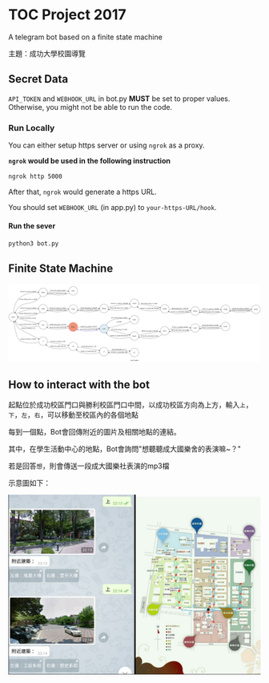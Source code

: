 # TOC Project 2017

A telegram bot based on a finite state machine

主題：成功大學校園導覽


## Secret Data

`API_TOKEN` and `WEBHOOK_URL` in bot.py **MUST** be set to proper values.
Otherwise, you might not be able to run the code.

### Run Locally
You can either setup https server or using `ngrok` as a proxy.

**`ngrok` would be used in the following instruction**

```sh
ngrok http 5000
```

After that, `ngrok` would generate a https URL.

You should set `WEBHOOK_URL` (in app.py) to `your-https-URL/hook`.

#### Run the sever

```sh
python3 bot.py
```

## Finite State Machine
![fsm](fsm_state_diagram.png)

## How to interact with the bot

起點位於成功校區門口與勝利校區門口中間，以成功校區方向為上方，輸入`上`，`下`，`左`，`右`，可以移動至校區內的各個地點

每到一個點，Bot會回傳附近的圖片及相關地點的連結。

其中，在學生活動中心的地點，Bot會詢問"想聽聽成大國樂舍的表演嘛~？"

若是回答`想`，則會傳送一段成大國樂社表演的mp3檔



示意圖如下：

![example](./img/example.JPG)


